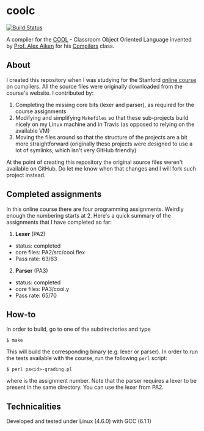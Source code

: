 coolc
========
[![Build Status](https://travis-ci.org/banach-space/coolc.svg?branch=master)](https://travis-ci.org/banach-space/coolc)

A compiler for the [COOL](http://theory.stanford.edu/~aiken/#teaching) -
Classroom Object Oriented Language invented by [Prof. Alex
Aiken](http://theory.stanford.edu/~aiken/) for his
[Compilers](https://web.stanford.edu/class/cs143/) class.

About
--------
I created this repository when I was studying for the Stanford [online
course](https://lagunita.stanford.edu/courses/Engineering/Compilers/Fall2014/about)
on compilers. All the source files were originally downloaded from the
course's website. I contributed by:

1. Completing the missing core bits (lexer and parser), as required for
   the course assignments
2. Modifying and simplifying `Makefiles` so that these sub-projects build nicely
   on my Linux machine and in Travis (as opposed to relying on the available VM)
3. Moving the files around so that the structure of the projects are a bit more
   straightforward (originally these projects were designed to use a lot of
   symlinks, which isn't very GitHub friendly)

At the point of creating this repository the original source files weren't
available on GitHub. Do let me know when that changes and I will fork such
project instead.

Completed assignments
---------------------
In this online course there are four programming assignments. Weirdly enough
the numbering starts at 2. Here's a quick summary of the assignments that I
have completed so far: 

1. **Lexer** (PA2)
  * status: completed
  * core files: PA2/src/cool.flex
  * Pass rate: 63/63
2. **Parser** (PA3)
  * status: completed
  * core files: PA3/cool.y
  * Pass rate: 65/70

How-to
-------
In order to build, go to one of the subdirectories and type
```
$ make
```
This will build the corresponding binary (e.g. lexer or parser). In order to
run the tests available with the course, run the following `perl` script:
```
$ perl pa<id>-grading.pl
```
where <id> is the assignment number. Note that the parser requires a lexer to
be present in the same directory. You can use the lexer from PA2.

Technicalities
--------------
Developed and tested under Linux (4.6.0) with GCC (6.1.1)
